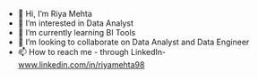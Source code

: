 - 👋 Hi, I’m Riya Mehta
- 👀 I’m interested in Data Analyst
- 🌱 I’m currently learning BI Tools
- 💞️ I’m looking to collaborate on Data Analyst and Data Engineer
- 📫 How to reach me - through LinkedIn- www.linkedin.com/in/riyamehta98

<!---
98shahriya/98shahriya is a ✨ special ✨ repository because its `README.md` (this file) appears on your GitHub profile.
You can click the Preview link to take a look at your changes.
--->
